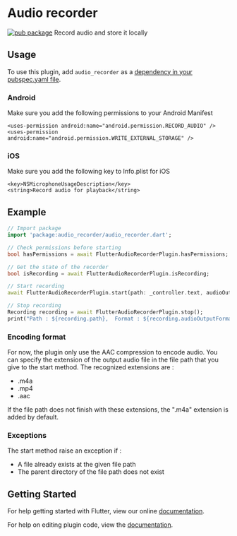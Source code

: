 # Audio recorder

[![pub package](https://img.shields.io/pub/v/audio_recorder.svg)](https://pub.dartlang.org/packages/audio_recorder) Record audio and store it locally 

## Usage
To use this plugin, add `audio_recorder` as a [dependency in your pubspec.yaml file](https://flutter.io/platform-plugins/).

### Android
Make sure you add the following permissions to your Android Manifest
```
<uses-permission android:name="android.permission.RECORD_AUDIO" />
<uses-permission android:name="android.permission.WRITE_EXTERNAL_STORAGE" />
```


### iOS
Make sure you add the following key to Info.plist for iOS
```
<key>NSMicrophoneUsageDescription</key>
<string>Record audio for playback</string>
```


## Example
``` dart
// Import package
import 'package:audio_recorder/audio_recorder.dart';

// Check permissions before starting
bool hasPermissions = await FlutterAudioRecorderPlugin.hasPermissions;

// Get the state of the recorder
bool isRecording = await FlutterAudioRecorderPlugin.isRecording;

// Start recording
await FlutterAudioRecorderPlugin.start(path: _controller.text, audioOutputFormat: AudioOutputFormat.AAC);

// Stop recording
Recording recording = await FlutterAudioRecorderPlugin.stop();
print("Path : ${recording.path},  Format : ${recording.audioOutputFormat},  Duration : ${recording.duration},  Extension : ${recording.extension},");

```

### Encoding format
For now, the plugin only use the AAC compression to encode audio.
You can specify the extension of the output audio file in the file path that you give to the start method.
The recognized extensions are :
- .m4a
- .mp4
- .aac

If the file path does not finish with these extensions, the ".m4a" extension is added by default.

### Exceptions
The start method raise an exception if :
- A file already exists at the given file path
- The parent directory of the file path does not exist

## Getting Started

For help getting started with Flutter, view our online
[documentation](http://flutter.io/).

For help on editing plugin code, view the [documentation](https://flutter.io/platform-plugins/#edit-code).

